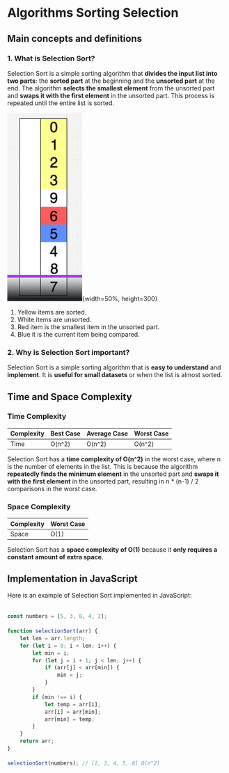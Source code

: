 # Algorithms Sorting Selection

## Main concepts and definitions

### 1. What is Selection Sort?

Selection Sort is a simple sorting algorithm that **divides the input list into two parts**: the **sorted part** at the beginning and the **unsorted part** at the end. The algorithm **selects the smallest element** from the unsorted part and **swaps it with the first element** in the unsorted part. This process is repeated until the entire list is sorted.

![Selection Sorting Algorithm](SelectionSortingAlgorithm.png){width=50%, height=300}

1. Yellow items are sorted.
2. White items are unsorted.
3. Red item is the smallest item in the unsorted part.
4. Blue it is the current item being compared.

### 2. Why is Selection Sort important?

Selection Sort is a simple sorting algorithm that is **easy to understand** and **implement**. It is **useful for small datasets** or when the list is almost sorted.

## Time and Space Complexity

### Time Complexity

| Complexity | Best Case | Average Case | Worst Case |
|------------|-----------|--------------|------------|
| Time       | O(n^2)    | O(n^2)       | O(n^2)     |

Selection Sort has a **time complexity of O(n^2)** in the worst case, where n is the number of elements in the list. This is because the algorithm **repeatedly finds the minimum element** in the unsorted part and **swaps it with the first element** in the unsorted part, resulting in n * (n-1) / 2 comparisons in the worst case.

### Space Complexity

| Complexity | Worst Case |
|------------|------------|
| Space      | O(1)       |

Selection Sort has a **space complexity of O(1)** because it **only requires a constant amount of extra space**.

## Implementation in JavaScript

Here is an example of Selection Sort implemented in JavaScript:

```javascript

const numbers = [5, 3, 8, 4, 2];

function selectionSort(arr) {
    let len = arr.length;
    for (let i = 0; i < len; i++) {
        let min = i;
        for (let j = i + 1; j < len; j++) {
            if (arr[j] < arr[min]) {
                min = j;
            }
        }
        if (min !== i) {
            let temp = arr[i];
            arr[i] = arr[min];
            arr[min] = temp;
        }
    }
    return arr;
}

selectionSort(numbers); // [2, 3, 4, 5, 8] O(n^2)
```
